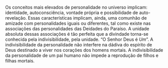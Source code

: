 ﻿Os conceitos mais elevados de personalidade no universo implicam: identidade, autoconsciência, vontade própria e possibilidade de auto-revelação. Essas características implicam, ainda, uma comunhão de amizade com personalidades iguais ou diferentes, tal como existe nas associações das personalidades das Deidades do Paraíso. A unidade absoluta dessas associações é tão perfeita que a divindade torna-se conhecida pela indivisibilidade, pela unidade. “O Senhor Deus é <I>Um</I>”. A indivisibilidade da personalidade não interfere na dádiva do espírito de Deus destinado a viver nos corações dos homens mortais. A indivisibilidade da personalidade de um pai humano não impede a reprodução de filhos e filhas mortais.